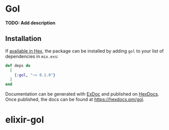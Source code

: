 # Gol

**TODO: Add description**

## Installation

If [available in Hex](https://hex.pm/docs/publish), the package can be installed
by adding `gol` to your list of dependencies in `mix.exs`:

```elixir
def deps do
  [
    {:gol, "~> 0.1.0"}
  ]
end
```

Documentation can be generated with [ExDoc](https://github.com/elixir-lang/ex_doc)
and published on [HexDocs](https://hexdocs.pm). Once published, the docs can
be found at <https://hexdocs.pm/gol>.

# elixir-gol
